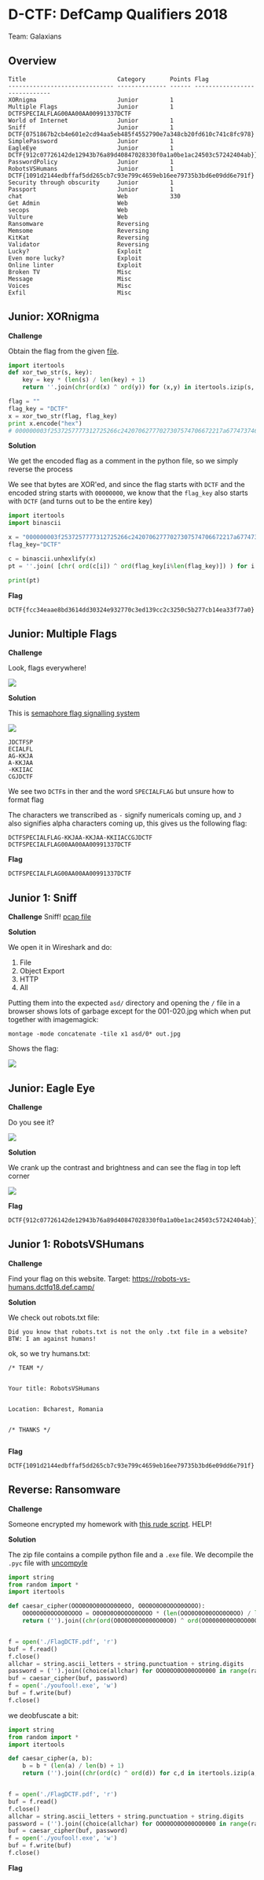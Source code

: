 # D-CTF: DefCamp Qualifiers 2018

Team: Galaxians


## Overview
```
Title                          Category       Points Flag
------------------------------ -------------- ------ -----------------------------
XORnigma                       Junior         1
Multiple Flags                 Junior         1      DCTFSPECIALFLAG00AA00AA00991337DCTF
World of Internet              Junior         1
Sniff                          Junior         1      DCTF{0751867b2cb4e601e2cd94aa5eb485f4552790e7a348cb20fd610c741c8fc978}
SimplePassword                 Junior         1
EagleEye                       Junior         1      DCTF{912c07726142de12943b76a89d40847028330f0a1a0be1ac24503c57242404ab}}
PasswordPolicy                 Junior         1
RobotsVSHumans                 Junior         1      DCTF{1091d2144edbffaf5dd265cb7c93e799c4659eb16ee79735b3bd6e09dd6e791f}
Security through obscurity     Junior         1
Passport                       Junior         1
chat                           Web            330
Get Admin                      Web
secops                         Web
Vulture                        Web
Ransomware                     Reversing
Memsome                        Reversing
KitKat                         Reversing
Validator                      Reversing
Lucky?                         Exploit
Even more lucky?               Exploit
Online linter                  Exploit
Broken TV                      Misc
Message                        Misc
Voices                         Misc
Exfil                          Misc
```

## Junior: XORnigma

**Challenge**

Obtain the flag from the given [file](writeupfiles/xornigma.py).

```python
import itertools
def xor_two_str(s, key):
	key = key * (len(s) / len(key) + 1)
	return ''.join(chr(ord(x) ^ ord(y)) for (x,y) in itertools.izip(s, key))

flag = ""
flag_key = "DCTF"
x = xor_two_str(flag, flag_key)
print x.encode("hex")
# 000000003f2537257777312725266c24207062777027307574706672217a67747374642577263077777a3725762067747173377326716371272165722122677522746327743e
```

**Solution**

We get the encoded flag as a comment in the python file, so we simply reverse the process

We see that bytes are XOR'ed, and since the flag starts with `DCTF` and the encoded string starts with `00000000`, we know that
the `flag_key` also starts with `DCTF` (and turns out to be the entire key)

```python
import itertools
import binascii

x = "000000003f2537257777312725266c24207062777027307574706672217a67747374642577263077777a3725762067747173377326716371272165722122677522746327743e"
flag_key="DCTF"

c = binascii.unhexlify(x)
pt = ''.join( [chr( ord(c[i]) ^ ord(flag_key[i%len(flag_key)]) ) for i in range(0,len(c))] )

print(pt)
```

**Flag**

```
DCTF{fcc34eaae8bd3614dd30324e932770c3ed139cc2c3250c5b277cb14ea33f77a0}
```

## Junior: Multiple Flags


**Challenge**

Look, flags everywhere!

![](writeupfiles/multiple-flags.png)

**Solution**

This is [semaphore flag signalling system](https://www.anbg.gov.au/flags/semaphore.html)

![](../_resources/sema.jpg)

```
JDCTFSP
ECIALFL
AG-KKJA
A-KKJAA
-KKIIAC
CGJDCTF
```

We see two `DCTF`s in ther and the word `SPECIALFLAG` but unsure how to format flag

The characters we transcribed as `-` signify numericals coming up, and `J` also signifies alpha characters coming up,
this gives us the following flag:

```
DCTFSPECIALFLAG-KKJAA-KKJAA-KKIIACCGJDCTF
DCTFSPECIALFLAG00AA00AA00991337DCTF
```

**Flag**
```
DCTFSPECIALFLAG00AA00AA00991337DCTF
```


## Junior 1: Sniff

**Challenge**
Sniff!
[pcap file](./writeupfiles/Sniff.pcap)

**Solution**

We open it in Wireshark and do:

1. File
2. Object Export
3. HTTP
4. All

Putting them into the expected `asd/` directory and opening the `/` file in a browser shows lots of garbage except for the 001-020.jpg which when put together with imagemagick:

```
montage -mode concatenate -tile x1 asd/0* out.jpg
```

Shows the flag:


![](./writeupfiles/sniff.jpg)

## Junior: Eagle Eye

**Challenge**

Do you see it?

![](writeupfiles/chall.png)

**Solution**

We crank up the contrast and brightness and can see the flag in top left corner

![](writeupfiles/chall_solved.png)


**Flag**
```
DCTF{912c07726142de12943b76a89d40847028330f0a1a0be1ac24503c57242404ab}}
```

## Junior 1: RobotsVSHumans

**Challenge**

Find your flag on this website.
Target: https://robots-vs-humans.dctfq18.def.camp/

**Solution**

We check out robots.txt file:

```
Did you know that robots.txt is not the only .txt file in a website? BTW: I am against humans!
```


ok, so we try humans.txt:

```
/* TEAM */


Your title: RobotsVSHumans


Location: Bcharest, Romania


/* THANKS */


```

**Flag**
```
DCTF{1091d2144edbffaf5dd265cb7c93e799c4659eb16ee79735b3bd6e09dd6e791f}
```

## Reverse: Ransomware

**Challenge**

Someone encrypted my homework with [this rude script](writeupfiles/ransomware.zip). HELP!

**Solution**

The zip file contains a compile python file and a `.exe` file. We decompile the `.pyc` file with [uncompyle](https://github.com/gstarnberger/uncompyle)

```python
import string
from random import *
import itertools

def caesar_cipher(OOO0O0O00OOO0O0OO, O0O0O0O0OOOO0OOOO):
    O0O0O0O0OOOO0OOOO = O0O0O0O0OOOO0OOOO * (len(OOO0O0O00OOO0O0OO) / len(O0O0O0O0OOOO0OOOO) + 1)
    return ('').join((chr(ord(O0O0O00O0000O00O0) ^ ord(OO0000000O0OO00OO)) for O0O0O00O0000O00O0, OO0000000O0OO00OO in itertools.izip(OOO0O0O00OOO0O0OO, O0O0O0O0OOOO0OOOO)))


f = open('./FlagDCTF.pdf', 'r')
buf = f.read()
f.close()
allchar = string.ascii_letters + string.punctuation + string.digits
password = ('').join((choice(allchar) for OOO0OO0OO00OO0000 in range(randint(60, 60))))
buf = caesar_cipher(buf, password)
f = open('./youfool!.exe', 'w')
buf = f.write(buf)
f.close()
```

we deobfuscate a bit:

```python
import string
from random import *
import itertools

def caesar_cipher(a, b):
    b = b * (len(a) / len(b) + 1)
    return ('').join((chr(ord(c) ^ ord(d)) for c,d in itertools.izip(a, b)))


f = open('./FlagDCTF.pdf', 'r')
buf = f.read()
f.close()
allchar = string.ascii_letters + string.punctuation + string.digits
password = ('').join((choice(allchar) for OOO0OO0OO00OO0000 in range(randint(60, 60))))
buf = caesar_cipher(buf, password)
f = open('./youfool!.exe', 'w')
buf = f.write(buf)
f.close()
```


**Flag**
